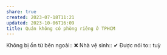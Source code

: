 ```yaml
---
share: true
created: 2023-07-18T11:21
updated: 2023-10-06T16:09
title: Quán không có phòng riêng ở TPHCM
---
```

Không bị ồn từ bên ngoài:: ❌
Nhà vệ sinh:: ✔
Được nói to:: tuỳ


